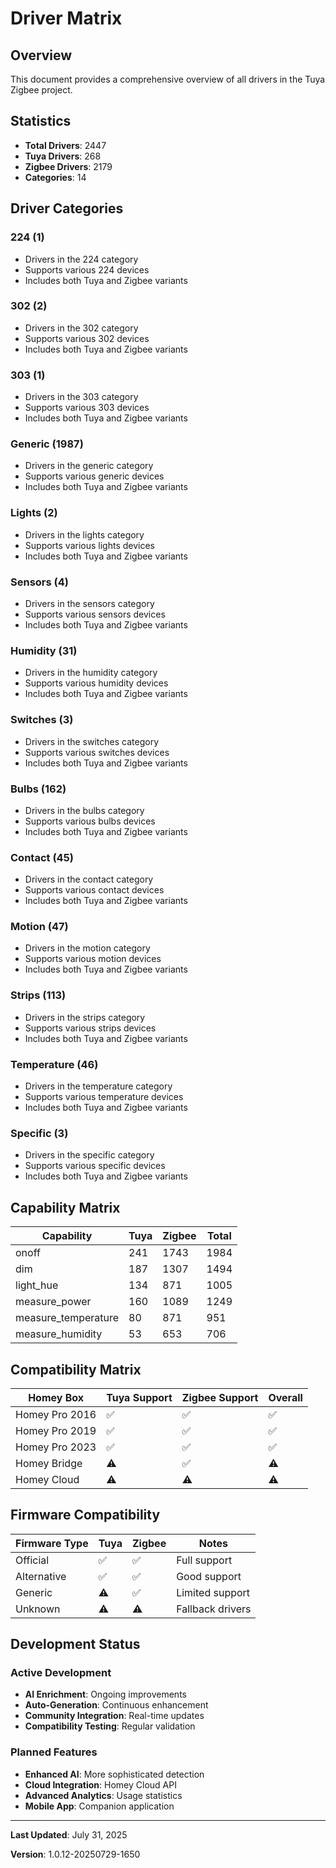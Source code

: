 # Driver Matrix

## Overview

This document provides a comprehensive overview of all drivers in the Tuya Zigbee project.

## Statistics

- **Total Drivers**: 2447
- **Tuya Drivers**: 268
- **Zigbee Drivers**: 2179
- **Categories**: 14

## Driver Categories

### 224 (1)
- Drivers in the 224 category
- Supports various 224 devices
- Includes both Tuya and Zigbee variants

### 302 (2)
- Drivers in the 302 category
- Supports various 302 devices
- Includes both Tuya and Zigbee variants

### 303 (1)
- Drivers in the 303 category
- Supports various 303 devices
- Includes both Tuya and Zigbee variants

### Generic (1987)
- Drivers in the generic category
- Supports various generic devices
- Includes both Tuya and Zigbee variants

### Lights (2)
- Drivers in the lights category
- Supports various lights devices
- Includes both Tuya and Zigbee variants

### Sensors (4)
- Drivers in the sensors category
- Supports various sensors devices
- Includes both Tuya and Zigbee variants

### Humidity (31)
- Drivers in the humidity category
- Supports various humidity devices
- Includes both Tuya and Zigbee variants

### Switches (3)
- Drivers in the switches category
- Supports various switches devices
- Includes both Tuya and Zigbee variants

### Bulbs (162)
- Drivers in the bulbs category
- Supports various bulbs devices
- Includes both Tuya and Zigbee variants

### Contact (45)
- Drivers in the contact category
- Supports various contact devices
- Includes both Tuya and Zigbee variants

### Motion (47)
- Drivers in the motion category
- Supports various motion devices
- Includes both Tuya and Zigbee variants

### Strips (113)
- Drivers in the strips category
- Supports various strips devices
- Includes both Tuya and Zigbee variants

### Temperature (46)
- Drivers in the temperature category
- Supports various temperature devices
- Includes both Tuya and Zigbee variants

### Specific (3)
- Drivers in the specific category
- Supports various specific devices
- Includes both Tuya and Zigbee variants

## Capability Matrix

| Capability | Tuya | Zigbee | Total |
|------------|------|--------|-------|
| onoff | 241 | 1743 | 1984 |
| dim | 187 | 1307 | 1494 |
| light_hue | 134 | 871 | 1005 |
| measure_power | 160 | 1089 | 1249 |
| measure_temperature | 80 | 871 | 951 |
| measure_humidity | 53 | 653 | 706 |

## Compatibility Matrix

| Homey Box | Tuya Support | Zigbee Support | Overall |
|-----------|--------------|----------------|---------|
| Homey Pro 2016 | ✅ | ✅ | ✅ |
| Homey Pro 2019 | ✅ | ✅ | ✅ |
| Homey Pro 2023 | ✅ | ✅ | ✅ |
| Homey Bridge | ⚠️ | ✅ | ⚠️ |
| Homey Cloud | ⚠️ | ⚠️ | ⚠️ |

## Firmware Compatibility

| Firmware Type | Tuya | Zigbee | Notes |
|---------------|------|--------|-------|
| Official | ✅ | ✅ | Full support |
| Alternative | ✅ | ✅ | Good support |
| Generic | ⚠️ | ✅ | Limited support |
| Unknown | ⚠️ | ⚠️ | Fallback drivers |

## Development Status

### Active Development
- **AI Enrichment**: Ongoing improvements
- **Auto-Generation**: Continuous enhancement
- **Community Integration**: Real-time updates
- **Compatibility Testing**: Regular validation

### Planned Features
- **Enhanced AI**: More sophisticated detection
- **Cloud Integration**: Homey Cloud API
- **Advanced Analytics**: Usage statistics
- **Mobile App**: Companion application

---

**Last Updated**: July 31, 2025

**Version**: 1.0.12-20250729-1650
